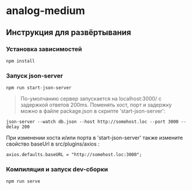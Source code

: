 # analog-medium

## Инструкция для развёртывания

### Установка зависимостей

```
npm install
```

### Запуск json-server

```
npm run start-json-server
```

> По-умолчанию сервер запускается на localhost:3000/ с задержкой ответов 200ms. Поменять хост, порт и задержку можно в файле package.json в скрипте 'start-json-server':

```
json-server --watch db.json --host http://somehost.loc --port 3000 --delay 200
```

При изменении хоста и/или порта в 'start-json-server' также измените свойство baseUrl в src/plugins/axios :

```
axios.defaults.baseURL = "http://somehost.loc:3000";
```

### Компиляция и запуск dev-сборки

```
npm run serve
```
